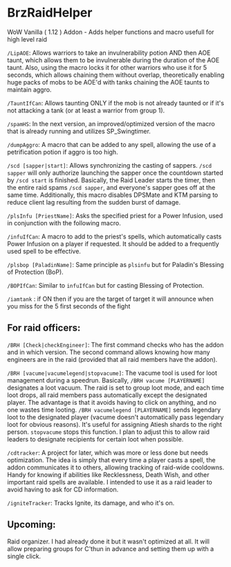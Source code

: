 # BrzRaidHelper
WoW Vanilla ( 1.12 ) Addon - Adds helper functions and macro usefull for high level raid

`/LipAOE`: Allows warriors to take an invulnerability potion AND then AOE taunt, which allows them to be invulnerable during the duration of the AOE taunt. Also, using the macro locks it for other warriors who use it for 5 seconds, which allows chaining them without overlap, theoretically enabling huge packs of mobs to be AOE'd with tanks chaining the AOE taunts to maintain aggro.

`/TauntIfCan`: Allows taunting ONLY if the mob is not already taunted or if it's not attacking a tank (or at least a warrior from group 1).

`/spamHS`: In the next version, an improved/optimized version of the macro that is already running and utilizes SP_Swingtimer.

`/dumpAggro`: A macro that can be added to any spell, allowing the use of a petrification potion if aggro is too high.

`/scd [sapper|start]`: Allows synchronizing the casting of sappers. `/scd sapper` will only authorize launching the sapper once the countdown started by `/scd start` is finished. Basically, the Raid Leader starts the timer, then the entire raid spams `/scd sapper`, and everyone's sapper goes off at the same time. Additionally, this macro disables DPSMate and KTM parsing to reduce client lag resulting from the sudden burst of damage.

`/plsInfu [PriestName]`: Asks the specified priest for a Power Infusion, used in conjunction with the following macro.

`/infuIfCan`: A macro to add to the priest's spells, which automatically casts Power Infusion on a player if requested. It should be added to a frequently used spell to be effective.

`/plsbop [PaladinName]`: Same principle as `plsinfu` but for Paladin's Blessing of Protection (BoP).

`/BOPIfCan`: Similar to `infuIfCan` but for casting Blessing of Protection.

`/iamtank` : if ON then if you are the target of target it will announce when you miss for the 5 first seconds of the fight


## For raid officers:

`/BRH [Check|checkEngineer]`: The first command checks who has the addon and in which version. The second command allows knowing how many engineers are in the raid (provided that all raid members have the addon).

`/BRH [vacume|vacumelegend|stopvacume]`: The vacume tool is used for loot management during a speedrun. Basically, `/BRH vacume [PLAYERNAME]` designates a loot vacuum. The raid is set to group loot mode, and each time loot drops, all raid members pass automatically except the designated player. The advantage is that it avoids having to click on anything, and no one wastes time looting. `/BRH vacumelegend [PLAYERNAME]` sends legendary loot to the designated player (vacume doesn't automatically pass legendary loot for obvious reasons). It's useful for assigning Atiesh shards to the right person. `stopvacume` stops this function. I plan to adjust this to allow raid leaders to designate recipients for certain loot when possible.

`/cdtracker`: A project for later, which was more or less done but needs optimization. The idea is simply that every time a player casts a spell, the addon communicates it to others, allowing tracking of raid-wide cooldowns. Handy for knowing if abilities like Recklessness, Death Wish, and other important raid spells are available. I intended to use it as a raid leader to avoid having to ask for CD information.

`/igniteTracker`: Tracks Ignite, its damage, and who it's on.

## Upcoming:

Raid organizer. I had already done it but it wasn't optimized at all. It will allow preparing groups for C'thun in advance and setting them up with a single click.